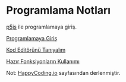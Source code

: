 # Programlama Notları 

[p5js](https://p5js.org) ile programlamaya giriş.

[Programlamaya Giriş](https://github.com/unverciftci/P5Programlama/blob/gh-pages/tutorials/p5js/_posts/2020-04-26-welcome-to-coding.md)

[Kod Editörünü Tanıyalım](https://github.com/unverciftci/P5_Programlama/tree/gh-pages/tutorials/p5js/_posts/editors) 

[Hazır Fonksiyonların Kullanımı](https://github.com/unverciftci/HappyCoding/blob/gh-pages/tutorials/p5js/_posts/2020-05-02-calling-functions.md)

Not: [HappyCoding.io](http://HappyCoding.io) sayfasından derlenmiştir.
